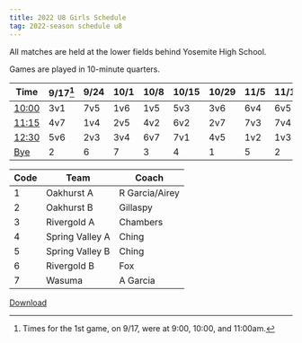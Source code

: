 ```yaml
---
title: 2022 U8 Girls Schedule
tag: 2022-season schedule u8
---
```


All matches are held at the lower fields behind Yosemite High School.

Games are played in 10-minute quarters.

| Time         | 9/17[^1]| 9/24  | 10/1  | 10/8  | 10/15 | 10/29 | 11/5  | 11/12 | 11/19
|--------------|---------|-------|-------|-------|-------|-------|-------|-------|-------
| <u>10:00</u> | 3v1     | 7v5   | 1v6   | 1v5   | 5v3   | 3v6   | 6v4   | 6v5   | 4v3
| <u>11:15</u> | 4v7     | 1v4   | 2v5   | 4v2   | 6v2   | 2v7   | 7v3   | 7v4   | 5v2
| <u>12:30</u> | 5v6     | 2v3   | 3v4   | 6v7   | 7v1   | 4v5   | 1v2   | 1v3   | 6v1
| <u>Bye</u>   | 2       | 6     | 7     | 3     |  4    | 1     | 5     | 2     | 7


| Code  | Team            | Coach                         
|-------|-----------------|---------------
| 1     | Oakhurst A      | R Garcia/Airey
| 2     | Oakhurst B      | Gillaspy
| 3     | Rivergold A     | Chambers
| 4     | Spring Valley A | Ching
| 5     | Spring Valley B | Ching
| 6     | Rivergold B     | Fox
| 7     | Wasuma          | A Garcia


[Download](/schedules/2022/MAYSL-2022-U8-girls.pdf)

[^1]: Times for the 1st game, on 9/17, were at 9:00, 10:00, and 11:00am.
